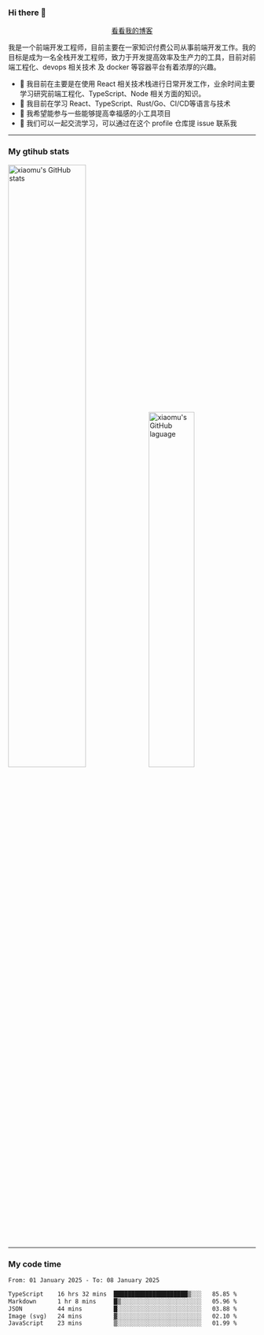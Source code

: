 ### Hi there 👋

<p align="center">
  <a href="https://blog.realjacket.fun">看看我的博客</a>
</p>

我是一个前端开发工程师，目前主要在一家知识付费公司从事前端开发工作。我的目标是成为一名全栈开发工程师，致力于开发提高效率及生产力的工具，目前对前端工程化、devops 相关技术 及 docker 等容器平台有着浓厚的兴趣。

- 🔭 我目前在主要是在使用 React 相关技术栈进行日常开发工作，业余时间主要学习研究前端工程化、TypeScript、Node 相关方面的知识。
- 🌱 我目前在学习 React、TypeScript、Rust/Go、CI/CD等语言与技术
- 👯 我希望能参与一些能够提高幸福感的小工具项目
- 💬 我们可以一起交流学习，可以通过在这个 profile 仓库提 issue 联系我

***

### My gtihub stats

<a><img src="https://github-readme-stats-git-masterrstaa-rickstaa.vercel.app/api?username=real-jacket&&show_icons=true" title="xiaomu's GitHub stats" alt="xiaomu's GitHub stats" style="width:56%;"/></a>
<a><img src="https://github-readme-stats-git-masterrstaa-rickstaa.vercel.app/api/top-langs/?username=real-jacket&layout=compact" title="xiaomu's GitHub laguage" alt="xiaomu's GitHub laguage" style="width:43%;"/><a/>

***

### My code time

<!--START_SECTION:waka-->

```txt
From: 01 January 2025 - To: 08 January 2025

TypeScript    16 hrs 32 mins  █████████████████████▒░░░   85.85 %
Markdown      1 hr 8 mins     █▒░░░░░░░░░░░░░░░░░░░░░░░   05.96 %
JSON          44 mins         █░░░░░░░░░░░░░░░░░░░░░░░░   03.88 %
Image (svg)   24 mins         ▓░░░░░░░░░░░░░░░░░░░░░░░░   02.10 %
JavaScript    23 mins         ▒░░░░░░░░░░░░░░░░░░░░░░░░   01.99 %
```

<!--END_SECTION:waka-->
